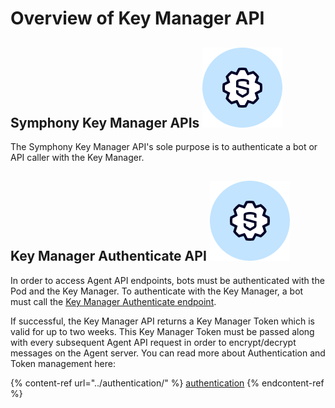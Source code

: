 # Overview of Key Manager API

## Symphony Key Manager APIs <img src="../../.gitbook/assets/Symphony API.png" alt="" data-size="line">

The Symphony Key Manager API's sole purpose is to authenticate a bot or API caller with the Key Manager.

## Key Manager Authenticate API <img src="../../.gitbook/assets/Symphony API.png" alt="" data-size="line">

In order to access Agent API endpoints, bots must be authenticated with the Pod and the Key Manager. To authenticate with the Key Manager, a bot must call the [Key Manager Authenticate endpoint](https://developers.symphony.com/restapi/reference#rsa-key-manager-authenticate).

If successful, the Key Manager API returns a Key Manager Token which is valid for up to two weeks. This Key Manager Token must be passed along with every subsequent Agent API request in order to encrypt/decrypt messages on the Agent server. You can read more about Authentication and Token management here:

{% content-ref url="../authentication/" %}
[authentication](../authentication/)
{% endcontent-ref %}
